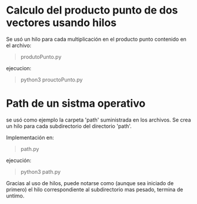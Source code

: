 # Calculo del producto punto de dos vectores usando hilos
Se usó un hilo para cada multiplicación en el producto punto
contenido en el archivo: 
> produtoPunto.py

ejecucion:
> python3 prouctoPunto.py

# Path de un sistma operativo
se usó como ejemplo la carpeta 'path' suministrada en los archivos.
Se crea un hilo para cada subdirectorio del directorio 'path'.

Implementación en: 
> path.py

ejecución:
>python3 path.py

Gracias al uso de hilos, puede notarse como (aunque sea iniciado de primero) el hilo correspondiente al subdirectorio mas pesado, termina de untimo.